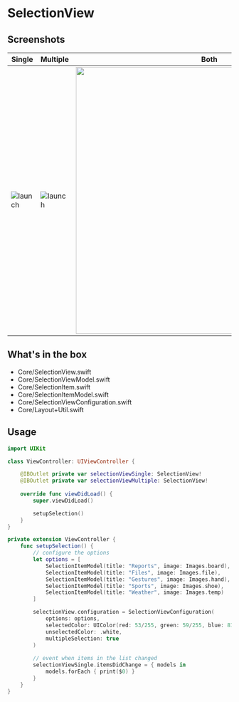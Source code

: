 # SelectionView

## Screenshots

| Single | Multiple | Both |
| ------ | ------ | ------ |
| ![launch](https://github.com/cristhianleonli/SelectionView/blob/master/screenshots/screen_1.png) | ![launch](https://github.com/cristhianleonli/SelectionView/blob/master/screenshots/screen_2.png) | <img src="https://github.com/cristhianleonli/SelectionView/blob/master/screenshots/quick_video.gif" width="600"> |

## What's in the box
- Core/SelectionView.swift
- Core/SelectionViewModel.swift
- Core/SelectionItem.swift
- Core/SelectionItemModel.swift
- Core/SelectionViewConfiguration.swift
- Core/Layout+Util.swift

## Usage

```swift
import UIKit

class ViewController: UIViewController {

    @IBOutlet private var selectionViewSingle: SelectionView!
    @IBOutlet private var selectionViewMultiple: SelectionView!
    
    override func viewDidLoad() {
        super.viewDidLoad()

        setupSelection()
    }
}

private extension ViewController {
    func setupSelection() {
        // configure the options
        let options = [
            SelectionItemModel(title: "Reports", image: Images.board),
            SelectionItemModel(title: "Files", image: Images.file),
            SelectionItemModel(title: "Gestures", image: Images.hand),
            SelectionItemModel(title: "Sports", image: Images.shoe),
            SelectionItemModel(title: "Weather", image: Images.temp)
        ]

        selectionView.configuration = SelectionViewConfiguration(
            options: options,
            selectedColor: UIColor(red: 53/255, green: 59/255, blue: 81/255, alpha: 1),
            unselectedColor: .white,
            multipleSelection: true
        )
        
        // event when items in the list changed
        selectionViewSingle.itemsDidChange = { models in
            models.forEach { print($0) }
        }
    }
}
```
